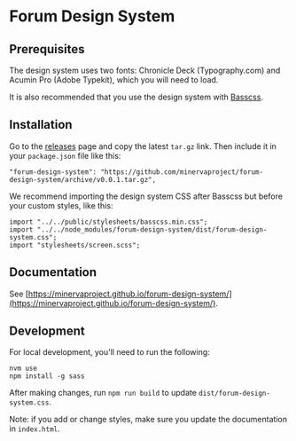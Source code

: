 # Forum Design System

## Prerequisites

The design system uses two fonts: Chronicle Deck (Typography.com) and Acumin Pro (Adobe Typekit), which you will need to load.

It is also recommended that you use the design system with [Basscss](https://basscss.com/).

## Installation

Go to the [releases](https://github.com/minervaproject/forum-design-system/releases) page and copy the latest `tar.gz` link. Then include it in your `package.json` file like this:

```
"forum-design-system": "https://github.com/minervaproject/forum-design-system/archive/v0.0.1.tar.gz",
```

We recommend importing the design system CSS after Basscss but before your custom styles, like this:

```
import "../../public/stylesheets/basscss.min.css";
import "../../node_modules/forum-design-system/dist/forum-design-system.css";
import "stylesheets/screen.scss";
```

## Documentation

See [https://minervaproject.github.io/forum-design-system/](https://minervaproject.github.io/forum-design-system/).

## Development

For local development, you'll need to run the following:

```
nvm use
npm install -g sass
```

After making changes, run `npm run build` to update `dist/forum-design-system.css`.

Note: if you add or change styles, make sure you update the documentation in `index.html`.
